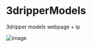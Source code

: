# 3dripperModels
3dripper models webpage + ip

![image](https://user-images.githubusercontent.com/67759165/157322465-980bc1c0-67dd-40eb-bdaa-ae2b1ca9dca6.png)
